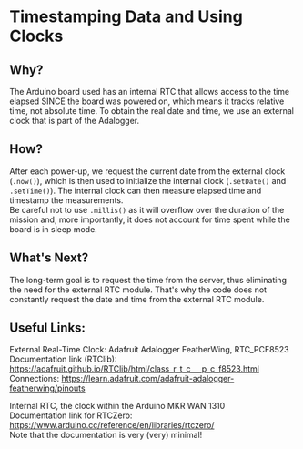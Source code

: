 # Timestamping Data and Using Clocks

## Why?

The Arduino board used has an internal RTC that allows access to the time elapsed SINCE the board was powered on, which means it tracks relative time, not absolute time. To obtain the real date and time, we use an external clock that is part of the Adalogger.

## How?

After each power-up, we request the current date from the external clock (`.now()`), which is then used to initialize the internal clock (`.setDate()` and `.setTime()`). The internal clock can then measure elapsed time and timestamp the measurements.  
Be careful not to use `.millis()` as it will overflow over the duration of the mission and, more importantly, it does not account for time spent while the board is in sleep mode.

## What's Next?

The long-term goal is to request the time from the server, thus eliminating the need for the external RTC module. That's why the code does not constantly request the date and time from the external RTC module.

## Useful Links:

External Real-Time Clock: Adafruit Adalogger FeatherWing, RTC_PCF8523  
Documentation link (RTClib): https://adafruit.github.io/RTClib/html/class_r_t_c___p_c_f8523.html  
Connections: https://learn.adafruit.com/adafruit-adalogger-featherwing/pinouts

Internal RTC, the clock within the Arduino MKR WAN 1310  
Documentation link for RTCZero: https://www.arduino.cc/reference/en/libraries/rtczero/  
Note that the documentation is very (very) minimal!
